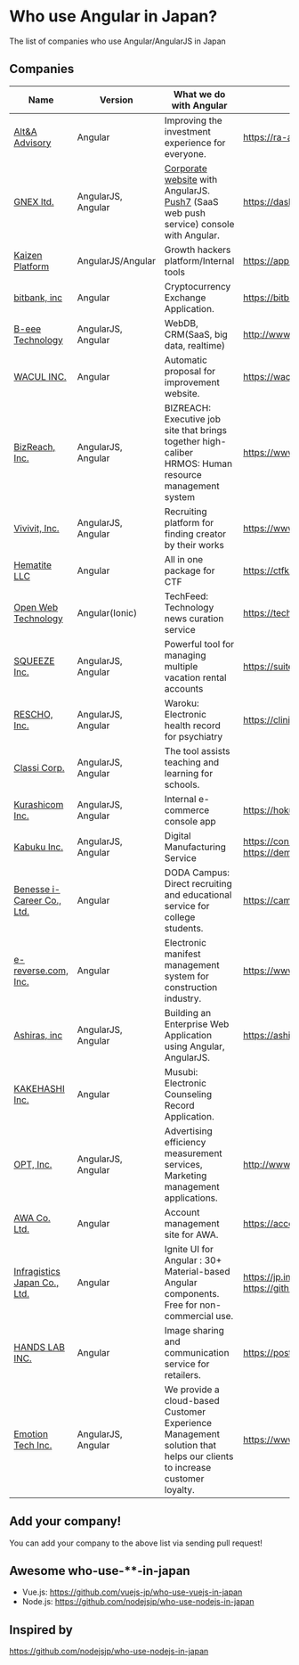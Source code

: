 # Who use Angular in Japan?
The list of companies who use Angular/AngularJS in Japan

## Companies

| Name | Version | What we do with Angular | Public URL |
| ------------ | ------- | ------- | ------- |
| [Alt&A Advisory](https://ra-ai.com/) | Angular | Improving the investment experience for everyone. | https://ra-ai.com/ |
| [GNEX ltd.](https://globalnet-ex.com) | AngularJS, Angular | [Corporate website](https://globalnet-ex.com) with AngularJS. [Push7](https://push7.jp) (SaaS web push service) console with Angular. | https://dashboard.push7.jp |
| [Kaizen Platform](https://kaizenplatform.com/) | AngularJS/Angular | Growth hackers platform/Internal tools | https://app.kaizenplatform.net/ |
| [bitbank, inc](https://bitbank.cc/) | Angular | Cryptocurrency Exchange Application. | https://bitbank.cc/ |
| [B-eee Technology](http://www.b-eee.com/) | AngularJS, Angular | WebDB, CRM(SaaS, big data, realtime) | http://www.b-eee.com/ |
| [WACUL INC.](https://wacul.co.jp) | Angular | Automatic proposal for improvement website.| https://wacul-ai.com |
| [BizReach, Inc.](http://www.bizreach.co.jp/) | AngularJS, Angular | BIZREACH: Executive job site that brings together high-caliber <br/> HRMOS: Human resource management system | https://www.bizreach.jp/ https://hrmos.co/saiyo/ |
| [Vivivit, Inc.](https://vivivit.co.jp/) | AngularJS, Angular | Recruiting platform for finding creator by their works | https://www.vivivit.com |
| [Hematite LLC](https://fe2o3.jp/) | Angular | All in one package for CTF | https://ctfkit.com |
| [Open Web Technology](http://openweb.co.jp/) | Angular(Ionic) | TechFeed: Technology news curation service | https://techfeed.io |
| [SQUEEZE Inc.](https://squeeze-inc.co.jp/) | AngularJS, Angular | Powerful tool for managing multiple vacation rental accounts | https://suitebook.io/ |
| [RESCHO, Inc.](https://www.rescho.co.jp/) | AngularJS, Angular | Waroku: Electronic health record for psychiatry | https://clinic.waroku.net/ |
| [Classi Corp.](https://classi.jp/) | AngularJS, Angular | The tool assists teaching and learning for schools. | |
| [Kurashicom Inc.](https://kurashicom.jp/) | AngularJS, Angular | Internal e-commerce console app | https://hokuohkurashi.com/ |
| [Kabuku Inc.](https://www.kabuku.co.jp/) | AngularJS, Angular | Digital Manufacturing Service | https://connect.kabuku.io/pro/project/request  https://demo.3dprinting-mms.com/app#/ |
| [Benesse i-Career Co., Ltd.](https://www.benesse-i-career.co.jp/) | Angular | DODA Campus: Direct recruiting and educational  service for college students. | https://campus.doda.jp |
| [e-reverse.com, Inc.](https://www.e-reverse.com/) | Angular | Electronic manifest management system for construction industry.| https://www.e-reverse.com/ |
| [Ashiras, inc](https://ashiras.xyz/) | AngularJS, Angular | Building an Enterprise Web Application using Angular, AngularJS.| https://ashiras.xyz/ |
| [KAKEHASHI Inc.](https://kakehashi.life/) | Angular | Musubi: Electronic Counseling Record Application.|  |
| [OPT, Inc.](http://www.opt.ne.jp/opttechnologies/) | AngularJS, Angular | Advertising efficiency measurement services, Marketing management applications.| http://www.opt.ne.jp/opttechnologies/index.html#product |
| [AWA Co. Ltd.](https://awa.fm/) | Angular | Account management site for AWA. | https://account.awa.fm/ |
| [Infragistics Japan Co., Ltd.](https://jp.infragistics.com/) | Angular | Ignite UI for Angular : 30+ Material-based Angular components. Free for non-commercial use.  | https://jp.infragistics.com/products/ignite-ui-angular https://github.com/IgniteUI/igniteui-angular |
| [HANDS LAB INC.](https://www.hands-lab.com/) | Angular | Image sharing and communication service for retailers. | https://post-for.com/ |
| [Emotion Tech Inc.](https://www.emotion-tech.co.jp/) | AngularJS, Angular | We provide a cloud-based Customer Experience Management solution that helps our clients to increase customer loyalty. | https://www.emotion-tech.co.jp/ |

## Add your company!

You can add your company to the above list via sending pull request!

## Awesome who-use-**-in-japan

- Vue.js:  https://github.com/vuejs-jp/who-use-vuejs-in-japan
- Node.js: https://github.com/nodejsjp/who-use-nodejs-in-japan

## Inspired by
https://github.com/nodejsjp/who-use-nodejs-in-japan
